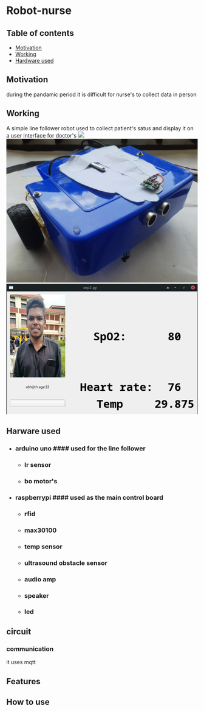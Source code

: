 # Robot-nurse

## Table of contents

- [Motivation](#Motivation)
- [Working](#Working)
- [Hardware used](#Harware-used)


## Motivation
during the pandamic period it is difficult for nurse's to collect data in person

## Working
A simple line follower robot used to collect patient's satus and display it on a user interface for doctor's
![](/assets/images/robot.gif)
![](/assets/images/robot.jpg)
![gui](/assets/images/doctor_gui.png)

## Harware used

- ### arduino uno #### used for the line follower
    - ### Ir sensor
    - ### bo motor's

- ### raspberrypi #### used as the main control board
    - ### rfid 
    - ### max30100
    - ### temp sensor
    - ### ultrasound obstacle sensor
    - ### audio amp
    - ### speaker
    - ### led
## circuit

### communication
  it uses mqtt
  
## Features

## How to use
